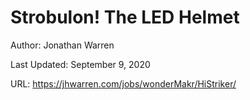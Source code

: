 # Strobulon! The LED Helmet
Author: Jonathan Warren

Last Updated: September 9, 2020

URL: https://jhwarren.com/jobs/wonderMakr/HiStriker/
